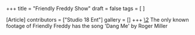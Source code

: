 +++
title = "Friendly Freddy Show"
draft = false
tags = [ ]

[Article]
contributors = ["Studio 18 Ent"]
gallery = []
+++
[\2](\1)
The only known footage of Friendly Freddy has the song 'Dang Me' by Roger Miller
